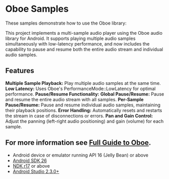 Oboe Samples
==============
These samples demonstrate how to use the Oboe library:

This project implements a multi-sample audio player using the Oboe audio library for Android. 
It supports playing multiple audio samples simultaneously with low-latency performance, 
and now includes the capability to pause and resume both the entire audio stream and individual audio samples.

Features
-------------
**Multiple Sample Playback:** Play multiple audio samples at the same time.
**Low Latency:** Uses Oboe's PerformanceMode::LowLatency for optimal performance.
**Pause/Resume Functionality:**
**Global Pause/Resume:** Pause and resume the entire audio stream with all samples.
**Per-Sample Pause/Resume:** Pause and resume individual audio samples, maintaining their playback positions.
**Error Handling:** Automatically resets and restarts the stream in case of disconnections or errors.
**Pan and Gain Control:** Adjust the panning (left-right audio positioning) and gain (volume) for each sample.

For more information see [Full Guide to Oboe](FullGuide.md).
-------------
* Android device or emulator running API 16 (Jelly Bean) or above
* [Android SDK 26](https://developer.android.com/about/versions/oreo/android-8.0-migration.html#ptb)
* [NDK r17](https://developer.android.com/ndk/downloads/index.html) or above
* [Android Studio 2.3.0+](https://developer.android.com/studio/index.html)